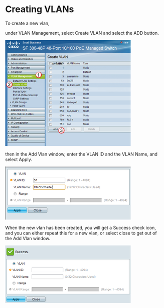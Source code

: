 # Creating VLANs
To create a new vlan,

under VLAN Management, select Create VLAN and select the ADD button.

<img src="img/300-07.png" width="400" alt=""> 

then in the Add Vlan window, enter the VLAN ID and the VLAN Name, and select Apply.

<img src="img/300-08.png" width="400" alt=""> 

When the new vlan has been created, you will get a Success check icon, and you can either repeat this for a new vlan, or select close to get out of the Add Vlan window. 

<img src="img/300-09.png" width="400" alt=""> 

